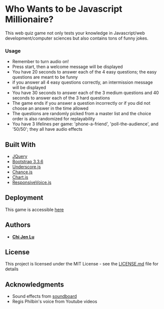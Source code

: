 # Who Wants to be Javascript Millionaire?

This web quiz game not only tests your knowledge in Javascript/web development/computer sciences but also contains tons of funny jokes.

### Usage

- Remember to turn audio on!
- Press start, then a welcome message will be displayed
- You have 20 seconds to answer each of the 4 easy questions; the easy questions are meant to be funny
- if you answer all 4 easy questions correctly, an intermission message will be displayed
- You have 30 seconds to answer each of the 3 medium questions and 40 seconds to answer each of the 3 hard questions
- The game ends if you answer a question incorrectly or if you did not choose an answer in the time allowed
- The questions are randomly picked from a master list and the choice order is also randomized for replayability
- You have 3 lifelines per game: 'phone-a-friend', 'poll-the-audience', and '50/50'; they all have audio effects

## Built With

- [JQuery](https://jquery.com/)
- [Bootstrap 3.3.6](http://bootstrapdocs.com/v3.3.6/docs/)
- [Underscore.js](http://underscorejs.org/)
- [Chance.js](http://chancejs.com/)
- [Chart.js](http://www.chartjs.org/)
- [ResponsiveVoice.js](https://responsivevoice.org/)

## Deployment

This game is accessible [here](http://chijenlu.com/JavascriptMillionaire/)

## Authors

- [**Chi Jen Lu**](chijenlu.com)

## License

This project is licensed under the MIT License - see the [LICENSE.md](LICENSE.md) file for details

## Acknowledgments

- Sound effects from [soundboard](http://www.soundboard.com/sb/onemilliondollars)
- Regis Philbin's voice from Youtube videos
